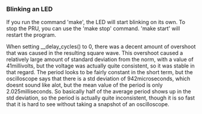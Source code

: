 ### Blinking an LED
If you run the command 'make', the LED will start blinking on its own. To stop the PRU, you can use the 'make stop' command. 'make start' will restart the program.

When setting __delay_cycles() to 0, there was a decent amount of overshoot that was caused in the resulting square wave. This overshoot caused a relatively large amount of standard deviation from the norm, with a value of 41millivolts, but the voltage was actually quite consistent, so it was stable in that regard. 
The period looks to be fairly constant in the short term, but the oscilloscope says that there is a std deviation of 942microseconds, which doesnt sound like alot, but the mean value of the period is only 2.025milliseconds. So basically half of the average period shows up in the std deviation, so the period is actually quite inconsistent, though it is so fast that it is hard to see without taking a snapshot of an oscilloscope.


